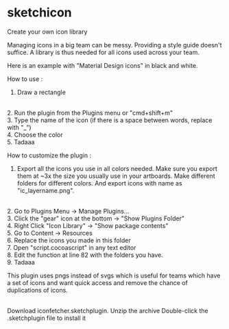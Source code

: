 # sketchicon
Create your own icon library

Managing icons in a big team can be messy. Providing a style guide doesn't suffice. A library is thus needed for all icons used across your team.

Here is an example with "Material Design icons" in black and white. 
 
How to use :
</br>
1. Draw a rectangle
</br>
2. Run the plugin from the Plugins menu or "cmd+shift+m"
</br>
3. Type the name of the icon (if there is a space between words, replace with "_")
</br>
4. Choose the color
</br>
5. Tadaaa

How to customize the plugin :
</br>
1. Export all the icons you use in all colors needed. Make sure you export them at ~3x the size you usually use in your artboards. Make different folders for different colors. And export icons with name as "ic_layername.png".
</br>
2. Go to Plugins Menu -> Manage Plugins...
</br>
3. Click the "gear" icon at the bottom -> "Show Plugins Folder"
</br>
4. Right Click "Icon Library" -> "Show package contents"
</br>
5. Go to Content -> Resources
</br>
6. Replace the icons you made in this folder
</br>
7. Open "script.cocoascript" in any text editor
</br>
8. Edit the function at line 82 with the folders you have.
</br>
9. Tadaaa

This plugin uses pngs instead of svgs which is useful for teams which have a set of icons and want quick access and remove the chance of duplications of icons. 
 
</br>
Download iconfetcher.sketchplugin.
Unzip the archive
Double-click the .sketchplugin file to install it
